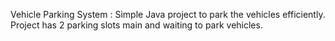 Vehicle Parking System : 
Simple Java project to park the vehicles efficiently. 
Project has 2 parking slots main and waiting to park vehicles.
